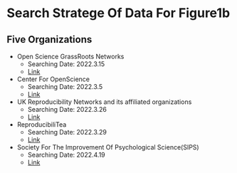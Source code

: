 # Search Stratege Of Data For Figure1b

## Five Organizations 
- Open Science GrassRoots Networks
  - Searching Date: 2022.3.15
  - [Link](https://groups.google.com/a/cos.io/g/network-of-open-science-grassroots-networks)
- Center For OpenScience
  - Searching Date: 2022.3.5
  - [Link](https://www.cos.io/communities/ambassadors)
- UK Reproducibility Networks and its affiliated organizations
  - Searching Date: 2022.3.26
  - [Link](https://www.ukrn.org/community/)
- ReproducibiliTea
  - Searching Date: 2022.3.29
  - [Link](https://reproducibilitea.org)
- Society For The Improvement Of Psychological Science(SIPS)
  - Searching Date: 2022.4.19
  - [Link](https://improvingpsych.org/committees/)
